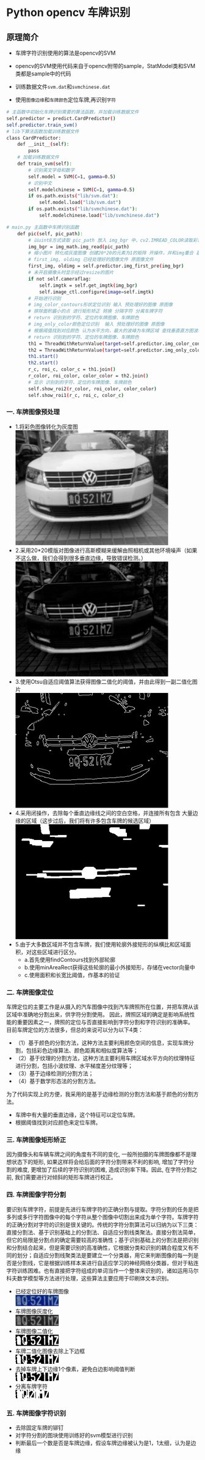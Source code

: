# Python opencv 车牌识别

## 原理简介

* 车牌字符识别使用的算法是opencv的SVM

* opencv的SVM使用代码来自于opencv附带的sample，StatModel类和SVM类都是sample中的代码

* 训练数据文件`svm.dat`和`svmchinese.dat`

* 使用`图像边缘`和`车牌颜色`定位车牌,再识别`字符`

```bash
# 主函数中初始化车牌识别需要的算法函数，并加载训练数据文件
self.predictor = predict.CardPredictor()
self.predictor.train_svm()
# lib下算法函数加载训练数据文件
class CardPredictor:
    def __init__(self):
        pass
    # 加载训练数据文件
    def train_svm(self):
        # 识别英文字母和数字
        self.model = SVM(C=1, gamma=0.5)
        # 识别中文
        self.modelchinese = SVM(C=1, gamma=0.5)
        if os.path.exists("lib/svm.dat"):
            self.model.load("lib/svm.dat")
        if os.path.exists("lib/svmchinese.dat"):
            self.modelchinese.load("lib/svmchinese.dat")

```

```bash
# main.py 主函数中车牌识别函数
    def pic(self, pic_path):
        # 以uint8方式读取 pic_path 放入 img_bgr 中，cv2.IMREAD_COLOR读取彩色照片
        img_bgr = img_math.img_read(pic_path)
        # 缩小图片 转化成灰度图像 创建20*20的元素为1的矩阵 开操作，并和img重合 基于OTSU的二值化处理 找到图像边缘
        # first_img, oldimg 已经处理好的图像文件 原图像文件
        first_img, oldimg = self.predictor.img_first_pre(img_bgr)
        # 未开启摄像头时显示经过resize的图片
        if not self.cameraflag:
            self.imgtk = self.get_imgtk(img_bgr)
            self.image_ctl.configure(image=self.imgtk)
        # 开始进行识别
        # img_color_contours形状定位识别 输入 预处理好的图像 原图像 
        # 排除面积最小的点 进行矩形矫正 转换 分隔字符 分离车牌字符 
        # return 识别到的字符、定位的车牌图像、车牌颜色
        # img_only_color颜色定位识别  输入 预处理好的图像 原图像 
        # 根据阈值找到对应颜色 认为水平方向，最大的波峰为车牌区域 查找垂直直方图波峰 去掉车牌上下边缘1个像素，避免白边影响阈值判断 分隔字符 分离车牌字符 
        # return 识别到的字符、定位的车牌图像、车牌颜色
        th1 = ThreadWithReturnValue(target=self.predictor.img_color_contours, args=(first_img, oldimg))
        th2 = ThreadWithReturnValue(target=self.predictor.img_only_color, args=(oldimg, oldimg, first_img))
        th1.start()
        th2.start()
        r_c, roi_c, color_c = th1.join()
        r_color, roi_color, color_color = th2.join()
        # 显示 识别到的字符、定位的车牌图像、车牌颜色
        self.show_roi2(r_color, roi_color, color_color)
        self.show_roi1(r_c, roi_c, color_c)
```

### 一. 车牌图像预处理
* 1.将彩色图像转化为灰度图  
![img_gray](../pic/img_pre/img_gray.jpg)
* 2.采用20*20模版对图像进行高斯模糊来缓解由照相机或其他环境噪声（如果不这么做，我们会得到很多垂直边缘，导致错误检测。）  
![img_opening](../pic/img_pre/img_opening.jpg)
* 3.使用Otsu自适应阈值算法获得图像二值化的阈值，并由此得到一副二值化图片  
![img_edge](../pic/img_pre/img_edge.jpg)
* 4.采用闭操作，去除每个垂直边缘线之间的空白空格，并连接所有包含 大量边缘的区域（这步过后，我们将有许多包含车牌的候选区域）  
![img_contours](../pic/img_pre/img_contours.jpg)
* 5.由于大多数区域并不包含车牌，我们使用轮廓外接矩形的纵横比和区域面积，对这些区域进行区分。
    * a.首先使用findContours找到外部轮廓
    * b.使用minAreaRect获得这些轮廓的最小外接矩形，存储在vector向量中
    * c.使用面积和长宽比阈值，作基本的验证


### 二. 车牌图像定位
  车牌定位的主要工作是从摄入的汽车图像中找到汽车牌照所在位置，并把车牌从该区域中准确地分割出来，供字符分割使用。
因此，牌照区域的确定是影响系统性能的重要因素之一，牌照的定位与否直接影响到字符分割和字符识别的准确率。
目前车牌定位的方法很多，但总的来说可以分为以下4类：

* （1）基于颜色的分割方法，这种方法主要利用颜色空间的信息，实现车牌分割，包括彩色边缘算法、颜色距离和相似度算法等；  
* （2）基于纹理的分割方法，这种方法主要利用车牌区域水平方向的纹理特征进行分割，包括小波纹理、水平梯度差分纹理等；  
* （3）基于边缘检测的分割方法；  
* （4）基于数学形态法的分割方法。   

为了代码实现上的方便，我采用的是基于边缘检测的分割方法和基于颜色的分割方法。

* 车牌中有大量的垂直边缘，这个特征可以定位车牌。
* 根据阈值找到对应颜色来定位车牌。

### 三. 车牌图像矩形矫正

因为摄像头和车辆车牌之间的角度有不同的变化, 一般所拍摄的车牌图像都不是理想状态下的矩形, 如果这样将会给后面的字符分割带来不利的影响, 增加了字符分割的难度, 更增加了后续的字符识别的困难, 造成识别率下降。因此, 在字符分割之前, 我们需要进行对倾斜的矩形车牌进行校正。

### 四. 车牌图像字符分割

要识别车牌字符，前提是先进行车牌字符的正确分割与提取。字符分割的任务是把多列或多行字符图像中的每个字符从整个图像中切割出来成为单个字符。车牌字符的正确分割对字符的识别是很关键的。传统的字符分割算法可以归纳为以下三类：直接分割法、基于识别基础上的分割法、自适应分割线类聚法。直接分割法简单，但它的局限是分割点的确定需要较高的准确性；基于识别基础上的分割法是把识别和分割结合起来，但是需要识别的高准确性，它根据分类和识别的耦合程度又有不同的划分；自适应分割线聚类法是要建立一个分类器，用它来判断图像的每一列是否是分割线，它是根据训练样本来进行自适应学习的神经网络分类器，但对于粘连字符训练困难。也有直接把字符组成的单词当作一个整体来识别的，诸如运用马尔科夫数学模型等方法进行处理，这些算法主要应用于印刷体文本识别。

* 已经定位好的车牌图像  
![img_card](../pic/img_card/card_img.jpg)
* 车牌图像灰度化  
![img_card](../pic/img_card/card_gray_img.jpg)
* 车牌图像二值化  
![img_card](../pic/img_card/card_gray_img3.jpg)
* 车牌二值化图像去除上下边框  
![img_card](../pic/img_card/card_gray_img4.jpg)
* 去掉车牌上下边缘1个像素，避免白边影响阈值判断  
![img_card](../pic/img_card/card_gray_img5.jpg)
* 分离车牌字符  
![img_card](../pic/img_card/part_cards0.jpg)
![img_card](../pic/img_card/part_cards1.jpg)
![img_card](../pic/img_card/part_cards3.jpg)
![img_card](../pic/img_card/part_cards4.jpg)
![img_card](../pic/img_card/part_cards5.jpg)
![img_card](../pic/img_card/part_cards6.jpg)

### 五. 车牌图像字符识别

* 去除固定车牌的铆钉
* 对字符分割的图块使用训练好的svm模型进行识别
* 判断最后一个数是否是车牌边缘，假设车牌边缘被认为是1，1太细，认为是边缘
